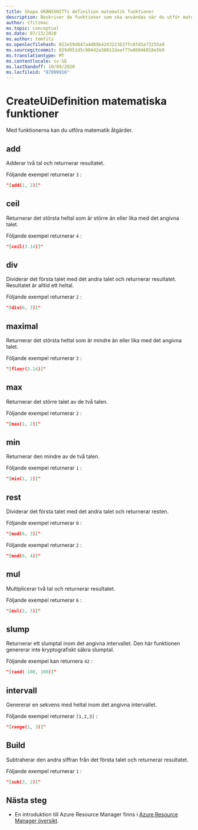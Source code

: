 ```yaml
---
title: Skapa GRÄNSSNITTs definition matematik funktioner
description: Beskriver de funktioner som ska användas när du utför matematik åtgärder.
author: tfitzmac
ms.topic: conceptual
ms.date: 07/13/2020
ms.author: tomfitz
ms.openlocfilehash: 022e59d847a4d89b4243223637fc6fd1e73255a9
ms.sourcegitcommit: 829d951d5c90442a38012daaf77e86046018e5b9
ms.translationtype: MT
ms.contentlocale: sv-SE
ms.lasthandoff: 10/09/2020
ms.locfileid: "87099916"
---
```

# <a name="createuidefinition-math-functions"></a>CreateUiDefinition matematiska funktioner

Med funktionerna kan du utföra matematik åtgärder.

## <a name="add"></a>add

Adderar två tal och returnerar resultatet.

Följande exempel returnerar `3` :

```json
"[add(1, 2)]"
```

## <a name="ceil"></a>ceil

Returnerar det största heltal som är större än eller lika med det angivna talet.

Följande exempel returnerar `4` :

```json
"[ceil(3.14)]"
```

## <a name="div"></a>div

Dividerar det första talet med det andra talet och returnerar resultatet. Resultatet är alltid ett heltal.

Följande exempel returnerar `2` :

```json
"[div(6, 3)]"
```

## <a name="floor"></a>maximal

Returnerar det största heltal som är mindre än eller lika med det angivna talet.

Följande exempel returnerar `3` :

```json
"[floor(3.14)]"
```

## <a name="max"></a>max

Returnerar det större talet av de två talen.

Följande exempel returnerar `2` :

```json
"[max(1, 2)]"
```

## <a name="min"></a>min

Returnerar den mindre av de två talen.

Följande exempel returnerar `1` :

```json
"[min(1, 2)]"
```

## <a name="mod"></a>rest

Dividerar det första talet med det andra talet och returnerar resten.

Följande exempel returnerar `0` :

```json
"[mod(6, 3)]"
```

Följande exempel returnerar `2` :

```json
"[mod(6, 4)]"
```

## <a name="mul"></a>mul

Multiplicerar två tal och returnerar resultatet.

Följande exempel returnerar `6` :

```json
"[mul(2, 3)]"
```

## <a name="rand"></a>slump

Returnerar ett slumptal inom det angivna intervallet. Den här funktionen genererar inte kryptografiskt säkra slumptal.

Följande exempel kan returnera `42` :

```json
"[rand(-100, 100)]"
```

## <a name="range"></a>intervall

Genererar en sekvens med heltal inom det angivna intervallet.

Följande exempel returnerar `[1,2,3]` :

```json
"[range(1, 3)]"
```

## <a name="sub"></a>Build

Subtraherar den andra siffran från det första talet och returnerar resultatet.

Följande exempel returnerar `1` :

```json
"[sub(3, 2)]"
```

## <a name="next-steps"></a>Nästa steg

* En introduktion till Azure Resource Manager finns i [Azure Resource Manager översikt](../management/overview.md).
